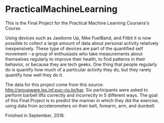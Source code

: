 # PracticalMachineLearning

This is the Final Project for the Practical Machine Learning Coursera's Course.

Using devices such as Jawbone Up, Nike FuelBand, and Fitbit it is now possible to collect a large amount of data about personal
activity relatively inexpensively. These type of devices are part of the quantified self movement – a group of enthusiasts who 
take measurements about themselves regularly to improve their health, to find patterns in their behavior, or because they are 
tech geeks. One thing that people regularly do is quantify how much of a particular activity they do, but they rarely quantify
how well they do it. 

The data for this project come from this source: http://groupware.les.inf.puc-rio.br/har. Six participants were asked to 
perform barbell lifts correctly and incorrectly in 5 different ways. The goal of this Final Project is to predict the manner in
which they did the exercise, using data from accelerometers on their belt, forearm, arm, and dumbell. 

Finished in September, 2018.
